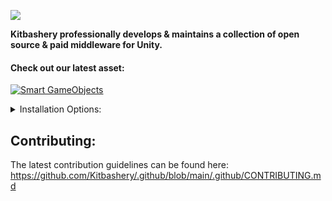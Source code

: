 ![](https://kitbashery.com/assets/images/kitbashery-github-banner.jpg)

<p>
<b>Kitbashery professionally develops & maintains a collection of open source & paid middleware for Unity.</b>
</p>

#### Check out our latest asset:
[![Smart GameObjects](https://kitbashery.com/assets/images/smart-gameobjects-uas-sale.jpg)](https://assetstore.unity.com/packages/slug/248930?aid=1100lvf66)

<details closed>
<summary>Installation Options:</summary>
<pre>

1. Install an immutable package via openUPM (click the badge on the asset's GitHub repo).
2. Manual install a mutable package by downloading the dev kit .unitypackage 
3. Legacy versions can be found in the asset's GitHub repository's Releases tab.
4. Copy the asset's GitHub repository's Clone HTTPS URL and paste it into the package manager.

<b>Installing demo scenes:</b>

![](https://kitbashery.com/assets/images/kitbashery-demo-scene-installation.jpg)

</pre>
</details>

## Contributing:
The latest contribution guidelines can be found here:
https://github.com/Kitbashery/.github/blob/main/.github/CONTRIBUTING.md
